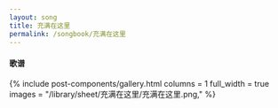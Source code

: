 ```yaml
---
layout: song
title: 充满在这里
permalink: /songbook/充满在这里
---
```


#### 歌谱

{% include post-components/gallery.html
    columns = 1
    full_width = true
    images = "/library/sheet/充满在这里/充满在这里.png,"
%}
